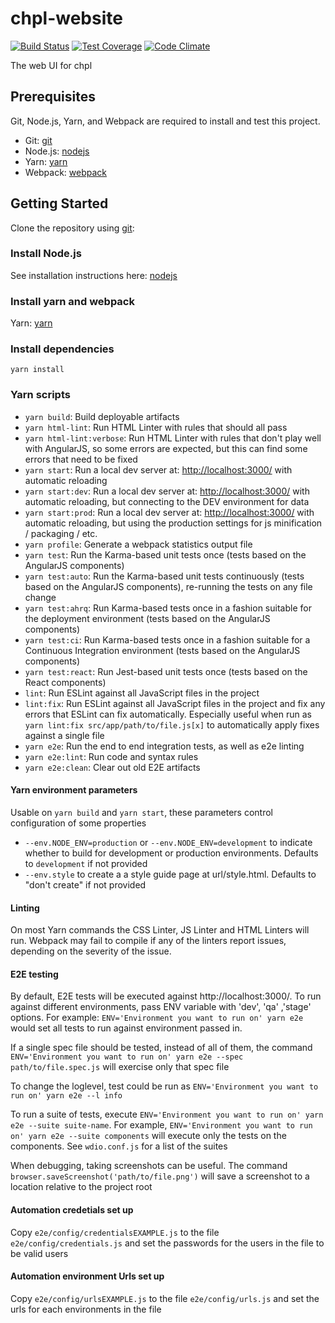 # chpl-website

[![Build Status](http://54.213.57.151:9090/job/andlar_chpl-website/badge/icon)](http://54.213.57.151:9090/job/andlar_chpl-website)
[![Test Coverage](https://codeclimate.com/github/andlar/chpl-website/badges/coverage.svg)](https://codeclimate.com/github/andlar/chpl-website/coverage)
[![Code Climate](https://codeclimate.com/github/andlar/chpl-website/badges/gpa.svg)](https://codeclimate.com/github/andlar/chpl-website)

The web UI for chpl

## Prerequisites

Git, Node.js, Yarn, and Webpack are required to install and test this project.

 * Git: [git][git]
 * Node.js: [nodejs][nodejs]
 * Yarn: [yarn][yarn]
 * Webpack: [webpack][webpack]

## Getting Started

Clone the repository using [git][git]:

### Install Node.js

See installation instructions here: [nodejs][nodejs]

### Install yarn and webpack

Yarn: [yarn][yarn]

### Install dependencies

```
yarn install
```

### Yarn scripts

* `yarn build`: Build deployable artifacts
* `yarn html-lint`: Run HTML Linter with rules that should all pass
* `yarn html-lint:verbose`: Run HTML Linter with rules that don't play well with AngularJS, so some errors are expected, but this can find some errors that need to be fixed
* `yarn start`: Run a local dev server at: [http://localhost:3000/](http://localhost:3000/) with automatic reloading
* `yarn start:dev`: Run a local dev server at: [http://localhost:3000/](http://localhost:3000/) with automatic reloading, but connecting to the DEV environment for data
* `yarn start:prod`: Run a local dev server at: [http://localhost:3000/](http://localhost:3000/) with automatic reloading, but using the production settings for js minification / packaging / etc.
* `yarn profile`: Generate a webpack statistics output file
* `yarn test`: Run the Karma-based unit tests once (tests based on the AngularJS components)
* `yarn test:auto`: Run the Karma-based unit tests continuously (tests based on the AngularJS components), re-running the tests on any file change
* `yarn test:ahrq`: Run Karma-based tests once in a fashion suitable for the deployment environment (tests based on the AngularJS components)
* `yarn test:ci`: Run Karma-based tests once in a fashion suitable for a Continuous Integration environment (tests based on the AngularJS components)
* `yarn test:react`: Run Jest-based unit tests once (tests based on the React components)
* `lint`: Run ESLint against all JavaScript files in the project
* `lint:fix`: Run ESLint against all JavaScript files in the project and fix any errors that ESLint can fix automatically. Especially useful when run as `yarn lint:fix src/app/path/to/file.js[x]` to automatically apply fixes against a single file
* `yarn e2e`: Run the end to end integration tests, as well as e2e linting
* `yarn e2e:lint`: Run code and syntax rules
* `yarn e2e:clean`: Clear out old E2E artifacts

#### Yarn environment parameters

Usable on `yarn build` and `yarn start`, these parameters control configuration of some properties

* `--env.NODE_ENV=production` or `--env.NODE_ENV=development` to indicate whether to build for development or production environments. Defaults to `development` if not provided
* `--env.style` to create a a style guide page at url/style.html. Defaults to "don't create" if not provided

#### Linting

On most Yarn commands the CSS Linter, JS Linter and HTML Linters will run. Webpack may fail to compile if any of the linters report issues, depending on the severity of the issue.

#### E2E testing

By default, E2E tests will be executed against http://localhost:3000/. To run against different environments, pass ENV variable with 'dev', 'qa' ,'stage' options. For example: `ENV='Environment you want to run on' yarn e2e` would set all tests to run against environment passed in.

If a single spec file should be tested, instead of all of them, the command `ENV='Environment you want to run on' yarn e2e --spec path/to/file.spec.js` will exercise only that spec file

To change the loglevel, test could be run as `ENV='Environment you want to run on' yarn e2e --l info`

To run a suite of tests, execute `ENV='Environment you want to run on' yarn e2e --suite suite-name`. For example, `ENV='Environment you want to run on' yarn e2e --suite components` will execute only the tests on the components. See `wdio.conf.js` for a list of the suites

When debugging, taking screenshots can be useful. The command `browser.saveScreenshot('path/to/file.png')` will save a screenshot to a location relative to the project root

[git]: http://git-scm.com/
[nodejs]: https://nodejs.org/en/download/
[yarn]: https://yarnpkg.com/en/
[webpack]: https://webpack.js.org/

#### Automation credetials set up

Copy `e2e/config/credentialsEXAMPLE.js` to the file `e2e/config/credentials.js` and set the passwords for the users in the file to be valid users

#### Automation environment Urls set up

Copy `e2e/config/urlsEXAMPLE.js` to the file `e2e/config/urls.js` and set the urls for each environments in the file
